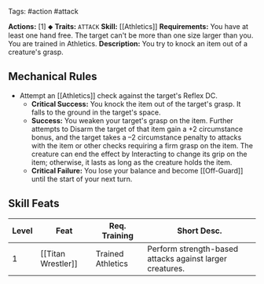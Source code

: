 Tags: #action #attack

**Actions:** [1] ⬥
**Traits:** `ATTACK`
**Skill:** [[Athletics]]
**Requirements:** You have at least one hand free. The target can't be more than one size larger than you. You are trained in Athletics.
**Description:** You try to knock an item out of a creature's grasp.

## Mechanical Rules

- Attempt an [[Athletics]] check against the target's Reflex DC.  
	- **Critical Success:** You knock the item out of the target's grasp. It falls to the ground in the target's space.  
	- **Success:** You weaken your target's grasp on the item. Further attempts to Disarm the target of that item gain a +2 circumstance bonus, and the target takes a –2 circumstance penalty to attacks with the item or other checks requiring a firm grasp on the item. The creature can end the effect by Interacting to change its grip on the item; otherwise, it lasts as long as the creature holds the item.  
	- **Critical Failure:** You lose your balance and become [[Off-Guard]] until the start of your next turn.

## Skill Feats

| Level | Feat               | Req. Training     | Short Desc.                                              |
| ----- | ------------------ | ----------------- | -------------------------------------------------------- |
| 1     | [[Titan Wrestler]] | Trained Athletics | Perform strength-based attacks against larger creatures. |

